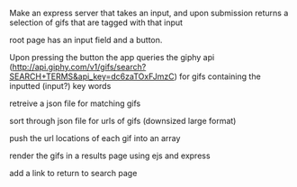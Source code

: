 Make an express server that takes an input, and upon submission 
returns a selection of gifs that are tagged with that input

root page has an input field and a button.

Upon pressing the button the app queries the giphy api 
(http://api.giphy.com/v1/gifs/search?SEARCH+TERMS&api_key=dc6zaTOxFJmzC)
for gifs containing the inputted (input?) key words

retreive a json file for matching gifs

sort through json file for urls of gifs (downsized large format) 

push the url locations of each gif into an array

render the gifs in a results page using ejs and express

add a link to return to search page